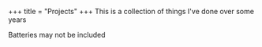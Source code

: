 +++
title = "Projects"
+++
This is a collection of things I've done over some years

Batteries may not be included